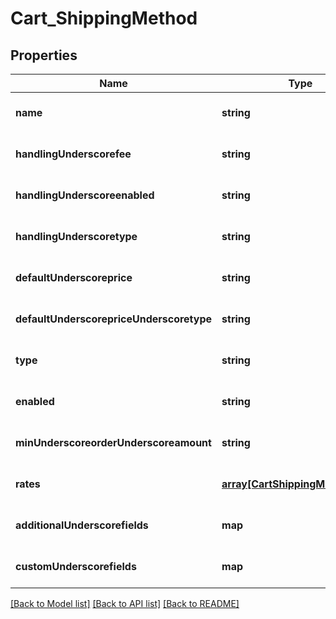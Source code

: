 # Cart_ShippingMethod

## Properties
Name | Type | Description | Notes
------------ | ------------- | ------------- | -------------
**name** | **string** |  | [optional] [default to null]
**handlingUnderscorefee** | **string** |  | [optional] [default to null]
**handlingUnderscoreenabled** | **string** |  | [optional] [default to null]
**handlingUnderscoretype** | **string** |  | [optional] [default to null]
**defaultUnderscoreprice** | **string** |  | [optional] [default to null]
**defaultUnderscorepriceUnderscoretype** | **string** |  | [optional] [default to null]
**type** | **string** |  | [optional] [default to null]
**enabled** | **string** |  | [optional] [default to null]
**minUnderscoreorderUnderscoreamount** | **string** |  | [optional] [default to null]
**rates** | [**array[CartShippingMethodRate]**](CartShippingMethodRate.md) |  | [optional] [default to null]
**additionalUnderscorefields** | **map** |  | [optional] [default to null]
**customUnderscorefields** | **map** |  | [optional] [default to null]

[[Back to Model list]](../README.md#documentation-for-models) [[Back to API list]](../README.md#documentation-for-api-endpoints) [[Back to README]](../README.md)


